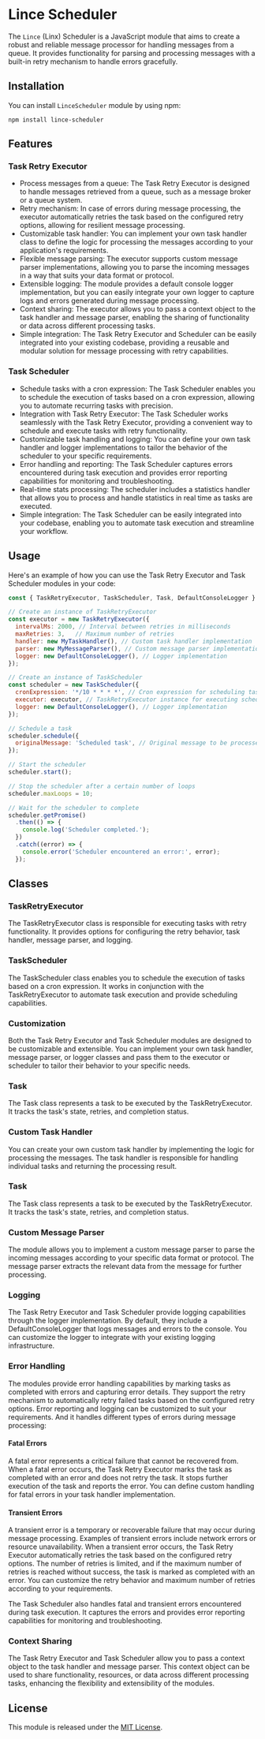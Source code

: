 # Lince Scheduler

The `Lince` (Linx) Scheduler is a JavaScript module that aims to create a robust and reliable message processor for handling messages from a queue. It provides functionality for parsing and processing messages with a built-in retry mechanism to handle errors gracefully.

## Installation

You can install `LinceScheduler` module by using npm:
```
npm install lince-scheduler
```

## Features

### Task Retry Executor

* Process messages from a queue: The Task Retry Executor is designed to handle messages retrieved from a queue, such as a message broker or a queue system.
* Retry mechanism: In case of errors during message processing, the executor automatically retries the task based on the configured retry options, allowing for resilient message processing.
* Customizable task handler: You can implement your own task handler class to define the logic for processing the messages according to your application's requirements.
* Flexible message parsing: The executor supports custom message parser implementations, allowing you to parse the incoming messages in a way that suits your data format or protocol.
* Extensible logging: The module provides a default console logger implementation, but you can easily integrate your own logger to capture logs and errors generated during message processing.
* Context sharing: The executor allows you to pass a context object to the task handler and message parser, enabling the sharing of functionality or data across different processing tasks.
* Simple integration: The Task Retry Executor and Scheduler can be easily integrated into your existing codebase, providing a reusable and modular solution for message processing with retry capabilities.

### Task Scheduler

* Schedule tasks with a cron expression: The Task Scheduler enables you to schedule the execution of tasks based on a cron expression, allowing you to automate recurring tasks with precision.
* Integration with Task Retry Executor: The Task Scheduler works seamlessly with the Task Retry Executor, providing a convenient way to schedule and execute tasks with retry functionality.
* Customizable task handling and logging: You can define your own task handler and logger implementations to tailor the behavior of the scheduler to your specific requirements.
* Error handling and reporting: The Task Scheduler captures errors encountered during task execution and provides error reporting capabilities for monitoring and troubleshooting.
* Real-time stats processing: The scheduler includes a statistics handler that allows you to process and handle statistics in real time as tasks are executed.
* Simple integration: The Task Scheduler can be easily integrated into your codebase, enabling you to automate task execution and streamline your workflow.

## Usage

Here's an example of how you can use the Task Retry Executor and Task Scheduler modules in your code:

```javascript
const { TaskRetryExecutor, TaskScheduler, Task, DefaultConsoleLogger } = require('task-retry-executor');

// Create an instance of TaskRetryExecutor
const executor = new TaskRetryExecutor({
  intervalMs: 2000, // Interval between retries in milliseconds
  maxRetries: 3,   // Maximum number of retries
  handler: new MyTaskHandler(), // Custom task handler implementation
  parser: new MyMessageParser(), // Custom message parser implementation
  logger: new DefaultConsoleLogger(), // Logger implementation
});

// Create an instance of TaskScheduler
const scheduler = new TaskScheduler({
  cronExpression: '*/10 * * * *', // Cron expression for scheduling tasks (e.g., every 10 seconds)
  executor: executor, // TaskRetryExecutor instance for executing scheduled tasks
  logger: new DefaultConsoleLogger(), // Logger implementation
});

// Schedule a task
scheduler.schedule({
  originalMessage: 'Scheduled task', // Original message to be processed
});

// Start the scheduler
scheduler.start();

// Stop the scheduler after a certain number of loops
scheduler.maxLoops = 10;

// Wait for the scheduler to complete
scheduler.getPromise()
  .then(() => {
    console.log('Scheduler completed.');
  })
  .catch((error) => {
    console.error('Scheduler encountered an error:', error);
  });
```

## Classes

### TaskRetryExecutor

The TaskRetryExecutor class is responsible for executing tasks with retry functionality. It provides options for configuring the retry behavior, task handler, message parser, and logging.

### TaskScheduler

The TaskScheduler class enables you to schedule the execution of tasks based on a cron expression. It works in conjunction with the TaskRetryExecutor to automate task execution and provide scheduling capabilities.

### Customization

Both the Task Retry Executor and Task Scheduler modules are designed to be customizable and extensible. You can implement your own task handler, message parser, or logger classes and pass them to the executor or scheduler to tailor their behavior to your specific needs.

### Task

The Task class represents a task to be executed by the TaskRetryExecutor. It tracks the task's state, retries, and completion status.

### Custom Task Handler

You can create your own custom task handler by implementing the logic for processing the messages. The task handler is responsible for handling individual tasks and returning the processing result.

### Task

The Task class represents a task to be executed by the TaskRetryExecutor. It tracks the task's state, retries, and completion status.

### Custom Message Parser

The module allows you to implement a custom message parser to parse the incoming messages according to your specific data format or protocol. The message parser extracts the relevant data from the message for further processing.

### Logging

The Task Retry Executor and Task Scheduler provide logging capabilities through the logger implementation. By default, they include a DefaultConsoleLogger that logs messages and errors to the console. You can customize the logger to integrate with your existing logging infrastructure.

### Error Handling

The modules provide error handling capabilities by marking tasks as completed with errors and capturing error details. They support the retry mechanism to automatically retry failed tasks based on the configured retry options. Error reporting and logging can be customized to suit your requirements. And it handles different types of errors during message processing:

#### Fatal Errors

A fatal error represents a critical failure that cannot be recovered from. When a fatal error occurs, the Task Retry Executor marks the task as completed with an error and does not retry the task. It stops further execution of the task and reports the error. You can define custom handling for fatal errors in your task handler implementation.

#### Transient Errors

A transient error is a temporary or recoverable failure that may occur during message processing. Examples of transient errors include network errors or resource unavailability. When a transient error occurs, the Task Retry Executor automatically retries the task based on the configured retry options. The number of retries is limited, and if the maximum number of retries is reached without success, the task is marked as completed with an error. You can customize the retry behavior and maximum number of retries according to your requirements.

The Task Scheduler also handles fatal and transient errors encountered during task execution. It captures the errors and provides error reporting capabilities for monitoring and troubleshooting.

### Context Sharing

The Task Retry Executor and Task Scheduler allow you to pass a context object to the task handler and message parser. This context object can be used to share functionality, resources, or data across different processing tasks, enhancing the flexibility and extensibility of the modules.

## License

This module is released under the [MIT License](https://opensource.org/license/mit/).

